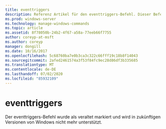 ```yaml
---
title: eventtriggers
description: Referenz Artikel für den eventtriggers-Befehl. Dieser Befehl ist veraltet und wird in zukünftigen Versionen von Windows nicht mehr unterstützt.
ms.prod: windows-server
ms.technology: manage-windows-commands
ms.topic: article
ms.assetid: 8f78050b-24b2-4f67-a58a-77eeb66f7755
author: coreyp-at-msft
ms.author: coreyp
manager: dongill
ms.date: 10/16/2017
ms.openlocfilehash: 5c68760ba7e0b3ca3c322c66fff19c18b8f14043
ms.sourcegitcommit: 2afed2461574a3f53f84fc9ec28d86df3b335685
ms.translationtype: MT
ms.contentlocale: de-DE
ms.lasthandoff: 07/02/2020
ms.locfileid: "85932109"
---
```

# <a name="eventtriggers"></a>eventtriggers

Der eventtriggers-Befehl wurde als veraltet markiert und wird in zukünftigen Versionen von Windows nicht mehr unterstützt.